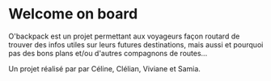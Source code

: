 # Welcome on board

O'backpack est un projet permettant aux voyageurs façon routard de trouver des infos utiles sur leurs futures destinations, mais aussi et pourquoi pas des bons plans et/ou d'autres compagnons de routes...

Un projet réalisé par par Céline, Clélian, Viviane et Samia.